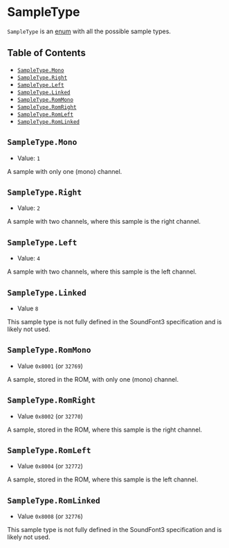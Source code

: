 # SampleType

`SampleType` is an [enum](https://www.typescriptlang.org/docs/handbook/enums.html) with all the possible sample types.

## Table of Contents

* [`SampleType.Mono`](#sampletypemono)
* [`SampleType.Right`](#sampletyperight)
* [`SampleType.Left`](#sampletypeleft)
* [`SampleType.Linked`](#sampletypelinked)
* [`SampleType.RomMono`](#sampletyperommono)
* [`SampleType.RomRight`](#sampletyperomlinked)
* [`SampleType.RomLeft`](#sampletyperomleft)
* [`SampleType.RomLinked`](#sampletyperomlinked)

## `SampleType.Mono`

* Value: `1`

A sample with only one (mono) channel.

## `SampleType.Right`

* Value: `2`

A sample with two channels, where this sample is the right channel.

## `SampleType.Left`

* Value: `4`

A sample with two channels, where this sample is the left channel.

## `SampleType.Linked`

* Value `8`

This sample type is not fully defined in the SoundFont3 specification and is likely not used.

## `SampleType.RomMono`

* Value `0x8001` (or `32769`)

A sample, stored in the ROM, with only one (mono) channel.

## `SampleType.RomRight`

* Value `0x8002` (or `32770`)

A sample, stored in the ROM, where this sample is the right channel.

## `SampleType.RomLeft`

* Value `0x8004` (or `32772`)

A sample, stored in the ROM, where this sample is the left channel.

## `SampleType.RomLinked`

* Value `0x8008` (or `32776`)

This sample type is not fully defined in the SoundFont3 specification and is likely not used.

